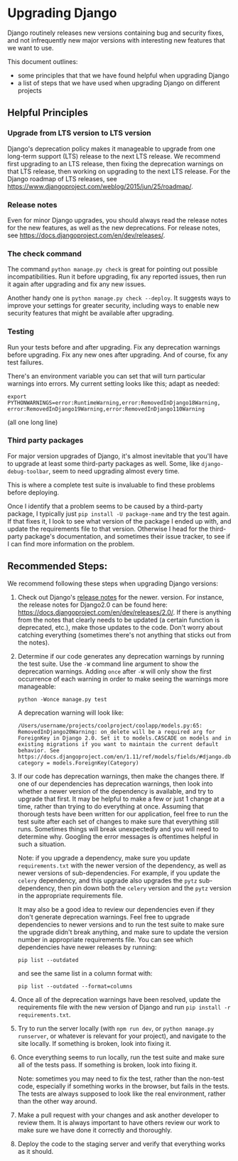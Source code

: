 Upgrading Django
================

Django routinely releases new versions containing bug and security
fixes, and not infrequently new major versions with interesting new
features that we want to use.

This document outlines:

-   some principles that that we have found helpful when upgrading
    Django
-   a list of steps that we have used when upgrading Django on different
    projects

Helpful Principles
------------------

### Upgrade from LTS version to LTS version

Django's deprecation policy makes it manageable to upgrade from one
long-term support (LTS) release to the next LTS release. We recommend
first upgrading to an LTS release, then fixing the deprecation warnings
on that LTS release, then working on upgrading to the next LTS release.
For the Django roadmap of LTS releases, see
<https://www.djangoproject.com/weblog/2015/jun/25/roadmap/>.

### Release notes

Even for minor Django upgrades, you should always read the release notes
for the new features, as well as the new deprecations. For release
notes, see <https://docs.djangoproject.com/en/dev/releases/>.

### The check command

The command `python manage.py check` is great for pointing out possible
incompatibilities. Run it before upgrading, fix any reported issues,
then run it again after upgrading and fix any new issues.

Another handy one is `python manage.py check --deploy`. It suggests ways
to improve your settings for greater security, including ways to enable
new security features that might be available after upgrading.

### Testing

Run your tests before and after upgrading. Fix any deprecation warnings
before upgrading. Fix any new ones after upgrading. And of course, fix
any test failures.

There's an environment variable you can set that will turn particular
warnings into errors. My current setting looks like this; adapt as
needed:

    export PYTHONWARNINGS=error:RuntimeWarning,error:RemovedInDjango18Warning,
    error:RemovedInDjango19Warning,error:RemovedInDjango110Warning

(all one long line)

### Third party packages

For major version upgrades of Django, it's almost inevitable that
you'll have to upgrade at least some third-party packages as well.
Some, like `django-debug-toolbar`, seem to need upgrading almost every
time.

This is where a complete test suite is invaluable to find these problems
before deploying.

Once I identify that a problem seems to be caused by a third-party
package, I typically just `pip install -U package-name` and try the test
again. If that fixes it, I look to see what version of the package I
ended up with, and update the requirements file to that version.
Otherwise I head for the third-party package's documentation, and
sometimes their issue tracker, to see if I can find more information on
the problem.

Recommended Steps:
------------------

We recommend following these steps when upgrading Django versions:

1.  Check out Django's [release
    notes](https://docs.djangoproject.com/en/dev/releases/) for the
    newer. version. For instance, the release notes for Django2.0 can be
    found here: <https://docs.djangoproject.com/en/dev/releases/2.0/>.
    If there is anything from the notes that clearly needs to be updated
    (a certain function is deprecated, etc.), make those updates to the
    code. Don't worry about catching everything (sometimes there's not
    anything that sticks out from the notes).
2.  Determine if our code generates any deprecation warnings by running
    the test suite. Use the `-W` command line argument to show the
    deprecation warnings. Adding `once` after `-W` will only show the
    first occurrence of each warning in order to make seeing the
    warnings more manageable:

        python -Wonce manage.py test

    A deprecation warning will look like:

        /Users/username/projects/coolproject/coolapp/models.py:65: RemovedInDjango20Warning: on_delete will be a required arg for ForeignKey in Django 2.0. Set it to models.CASCADE on models and in existing migrations if you want to maintain the current default behavior. See https://docs.djangoproject.com/en/1.11/ref/models/fields/#django.db.models.ForeignKey.on_delete
        category = models.ForeignKey(Category)

3.  If our code has deprecation warnings, then make the changes there.
    If one of our dependencies has deprecation warnings, then look into
    whether a newer version of the dependency is available, and try to
    upgrade that first. It may be helpful to make a few or just 1 change
    at a time, rather than trying to do everything at once. Assuming
    that thorough tests have been written for our application, feel free
    to run the test suite after each set of changes to make sure that
    everything still runs. Sometimes things will break unexpectedly and
    you will need to determine why. Googling the error messages is
    oftentimes helpful in such a situation.

    Note: if you upgrade a dependency, make sure you update
    `requirements.txt` with the newer version of the dependency, as well
    as newer versions of sub-dependencies. For example, if you update
    the `celery` dependency, and this upgrade also upgrades the `pytz`
    sub-dependency, then pin down both the `celery` version and the
    `pytz` version in the appropriate requirements file.

    It may also be a good idea to review our dependencies even if they
    don't generate deprecation warnings. Feel free to upgrade
    dependencies to newer versions and to run the test suite to make
    sure the upgrade didn't break anything, and make sure to update the
    version number in appropriate requirements file. You can see which
    dependencies have newer releases by running:

        pip list --outdated

    and see the same list in a column format with:

        pip list --outdated --format=columns

4.  Once all of the deprecation warnings have been resolved, update the
    requirements file with the new version of Django and run
    `pip install -r requirements.txt`.
5.  Try to run the server locally (with `npm run dev`, or
    `python manage.py runserver`, or whatever is relevant for your
    project), and navigate to the site locally. If something is broken,
    look into fixing it.
6.  Once everything seems to run locally, run the test suite and make
    sure all of the tests pass. If something is broken, look into fixing
    it.

    Note: sometimes you may need to fix the test, rather than the
    non-test code, especially if something works in the browser, but
    fails in the tests. The tests are always supposed to look like the
    real environment, rather than the other way around.

7.  Make a pull request with your changes and ask another developer to
    review them. It is always important to have others review our work
    to make sure we have done it correctly and thoroughly.
8.  Deploy the code to the staging server and verify that everything
    works as it should.
